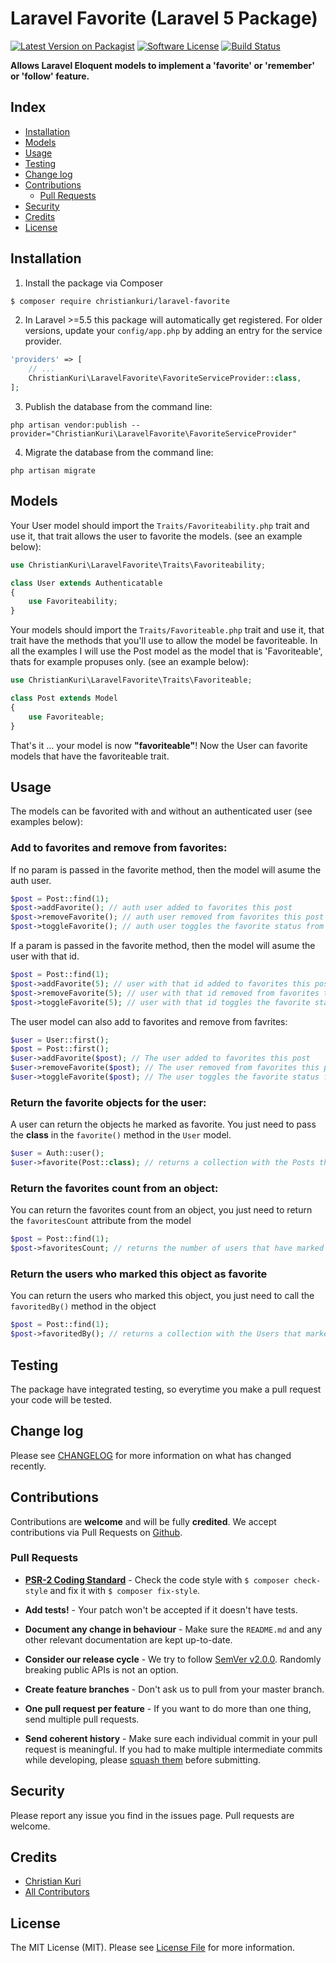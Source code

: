 # Laravel Favorite (Laravel 5 Package)

[![Latest Version on Packagist][ico-version]][link-packagist]
[![Software License][ico-license]](LICENSE.md)
[![Build Status][ico-travis]][link-travis]

**Allows Laravel Eloquent models to implement a 'favorite' or 'remember' or 'follow' feature.**

## Index

- [Installation](#installation)
- [Models](#models)
- [Usage](#usage)
- [Testing](#testing)
- [Change log](#change-log)
- [Contributions](#contributions)
	- [Pull Requests](#pull-requests)
- [Security](#security)
- [Credits](#credits)
- [License](#license)

## Installation

1) Install the package via Composer

```bash
$ composer require christiankuri/laravel-favorite
```

2) In Laravel >=5.5 this package will automatically get registered. For older versions, update your `config/app.php` by adding an entry for the service provider.

```php
'providers' => [
    // ...
    ChristianKuri\LaravelFavorite\FavoriteServiceProvider::class,
];
```

3) Publish the database from the command line:

```shell
php artisan vendor:publish --provider="ChristianKuri\LaravelFavorite\FavoriteServiceProvider"
```

4) Migrate the database from the command line:

```shell
php artisan migrate
```

## Models

Your User model should import the `Traits/Favoriteability.php` trait and use it, that trait allows the user to favorite the models.
(see an example below):

```php
use ChristianKuri\LaravelFavorite\Traits\Favoriteability;

class User extends Authenticatable
{
	use Favoriteability;
}
```

Your models should import the `Traits/Favoriteable.php` trait and use it, that trait have the methods that you'll use to allow the model be favoriteable.
In all the examples I will use the Post model as the model that is 'Favoriteable', thats for example propuses only.
(see an example below):

```php
use ChristianKuri\LaravelFavorite\Traits\Favoriteable;

class Post extends Model
{
    use Favoriteable;
}
```

That's it ... your model is now **"favoriteable"**!
Now the User can favorite models that have the favoriteable trait.

## Usage

The models can be favorited with and without an authenticated user
(see examples below):

### Add to favorites and remove from favorites:

If no param is passed in the favorite method, then the model will asume the auth user.

``` php
$post = Post::find(1);
$post->addFavorite(); // auth user added to favorites this post
$post->removeFavorite(); // auth user removed from favorites this post
$post->toggleFavorite(); // auth user toggles the favorite status from this post
```

If a param is passed in the favorite method, then the model will asume the user with that id.

``` php
$post = Post::find(1);
$post->addFavorite(5); // user with that id added to favorites this post
$post->removeFavorite(5); // user with that id removed from favorites this post
$post->toggleFavorite(5); // user with that id toggles the favorite status from this post
```

The user model can also add to favorites and remove from favrites:

``` php
$user = User::first();
$post = Post::first();
$user->addFavorite($post); // The user added to favorites this post
$user->removeFavorite($post); // The user removed from favorites this post
$user->toggleFavorite($post); // The user toggles the favorite status from this post
```

### Return the favorite objects for the user:

A user can return the objects he marked as favorite.
You just need to pass the **class** in the `favorite()` method in the `User` model.

``` php
$user = Auth::user();
$user->favorite(Post::class); // returns a collection with the Posts the User marked as favorite
```

### Return the favorites count from an object:

You can return the favorites count from an object, you just need to return the `favoritesCount` attribute from the model

``` php
$post = Post::find(1);
$post->favoritesCount; // returns the number of users that have marked as favorite this object.
```

### Return the users who marked this object as favorite

You can return the users who marked this object, you just need to call the `favoritedBy()` method in the object

``` php
$post = Post::find(1);
$post->favoritedBy(); // returns a collection with the Users that marked the post as favorite.
```


## Testing

The package have integrated testing, so everytime you make a pull request your code will be tested.

## Change log

Please see [CHANGELOG](CHANGELOG.md) for more information on what has changed recently.

## Contributions

Contributions are **welcome** and will be fully **credited**.
We accept contributions via Pull Requests on [Github](https://github.com/ChristianKuri/laravel-favorite).

### Pull Requests

- **[PSR-2 Coding Standard](https://github.com/php-fig/fig-standards/blob/master/accepted/PSR-2-coding-style-guide.md)** - Check the code style with ``$ composer check-style`` and fix it with ``$ composer fix-style``.

- **Add tests!** - Your patch won't be accepted if it doesn't have tests.

- **Document any change in behaviour** - Make sure the `README.md` and any other relevant documentation are kept up-to-date.

- **Consider our release cycle** - We try to follow [SemVer v2.0.0](http://semver.org/). Randomly breaking public APIs is not an option.

- **Create feature branches** - Don't ask us to pull from your master branch.

- **One pull request per feature** - If you want to do more than one thing, send multiple pull requests.

- **Send coherent history** - Make sure each individual commit in your pull request is meaningful. If you had to make multiple intermediate commits while developing, please [squash them](http://www.git-scm.com/book/en/v2/Git-Tools-Rewriting-History#Changing-Multiple-Commit-Messages) before submitting.

## Security

Please report any issue you find in the issues page.
Pull requests are welcome.

## Credits

- [Christian Kuri][link-author]
- [All Contributors][link-contributors]

## License

The MIT License (MIT). Please see [License File](LICENSE.md) for more information.

[ico-version]: https://img.shields.io/packagist/v/ChristianKuri/laravel-favorite.svg?style=flat-square
[ico-license]: https://img.shields.io/badge/license-MIT-brightgreen.svg?style=flat-square
[ico-travis]: https://img.shields.io/travis/ChristianKuri/laravel-favorite/master.svg?style=flat-square
[ico-scrutinizer]: https://img.shields.io/scrutinizer/coverage/g/ChristianKuri/laravel-favorite.svg?style=flat-square
[ico-code-quality]: https://img.shields.io/scrutinizer/g/ChristianKuri/laravel-favorite.svg?style=flat-square
[ico-downloads]: https://img.shields.io/packagist/dt/ChristianKuri/laravel-favorite.svg?style=flat-square

[link-packagist]: https://packagist.org/packages/ChristianKuri/laravel-favorite
[link-travis]: https://travis-ci.org/ChristianKuri/laravel-favorite
[link-scrutinizer]: https://scrutinizer-ci.com/g/ChristianKuri/laravel-favorite/code-structure
[link-code-quality]: https://scrutinizer-ci.com/g/ChristianKuri/laravel-favorite
[link-downloads]: https://packagist.org/packages/ChristianKuri/laravel-favorite
[link-author]: https://github.com/ChristianKuri
[link-contributors]: ../../contributors
